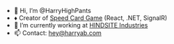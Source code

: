 - 👋 Hi, I’m @HarryHighPants
- ♦️ Creator of [Speed Card Game](https://speed.harryab.com/) (React, .NET, SignalR)
- 🌱 I’m currently working at [HINDSITE Industries](https://www.hindsiteind.com/)
- 📫 Contact: hey@harryab.com
